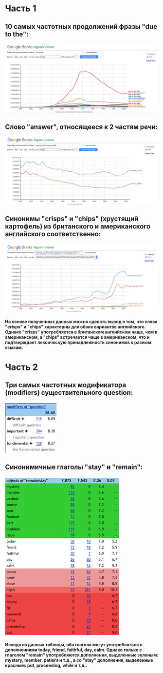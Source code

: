 # Часть 1
## 10 самых частотных продолжений фразы "due to the":
### ![](https://github.com/LyubovMoiseeva/hw6/blob/master/due%20to%20the.png)
## Cлово "answer", относящееся к 2 частям речи:
### ![](https://github.com/LyubovMoiseeva/hw6/blob/master/answer.png)
## Синонимы "crisps" и "chips" (хрустящий картофель) из британского и американского английского соответственно:
### ![](https://github.com/LyubovMoiseeva/hw6/blob/master/chips%20crisps.png)
#### На основе полученных данных можно сделать вывод о том, что слова "crisps" и "chips" характерны для обоих вариантов английского. Однако "crisps" употребляется в британском английском чаще, чем в американском, а "chips" встречается чаще в американском, что и подтверждает  лексическую принадлежность синонимов к разным языкам.

# Часть 2
## Три самых частотных модификатора (modifiers) существительного question:
### ![](https://github.com/LyubovMoiseeva/hw6/blob/master/question.png)
## Синонимичные глаголы "stay" и "remain":
### ![](https://github.com/LyubovMoiseeva/hw6/blob/master/remain%20stay.png)
#### Исходя из данных таблицы, оба глагола могут употребляться с дополнениями today, friend, faithful, day, calm. Однако только с глаголом "remain" употребляются дополнения, выделенные зеленым: mystery, member, patient и т.д., а со "stay" дополнения, выделенные красным: put, proceeding, while и т.д..
